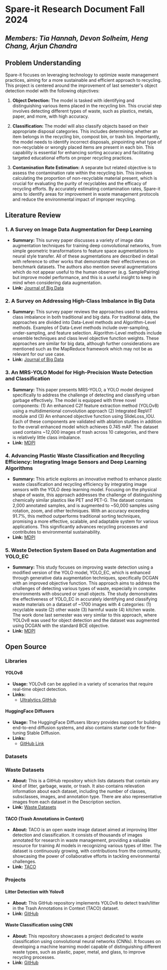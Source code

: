 # Spare-it Research Document Fall 2024

## *Members: Tia Hannah, Devon Solheim, Heng Chang, Arjun Chandra*

## Problem Understanding

Spare-it focuses on leveraging technology to optimize waste management practices, aiming for a more sustainable and efficient approach to recycling. This project is centered around the improvement of last semester's object detection model with the following objectives:

1. **Object Detection:** The model is tasked with identifying and distinguishing various items placed in the recycling bin. This crucial step involves detecting different types of waste, such as plastics, metals, paper, and more, with high accuracy.

2. **Classification:** The model will also classify objects based on their appropriate disposal categories. This includes determining whether an item belongs in the recycling bin, compost bin, or trash bin. Importantly, the model needs to identify incorrect disposals, pinpointing what type of non-recyclable or wrongly placed items are present in each bin. This capability is essential for enhancing sorting accuracy and facilitating targeted educational efforts on proper recycling practices.

3. **Contamination Rate Estimation:** A separate but related objective is to assess the contamination rate within the recycling bin. This involves calculating the proportion of non-recyclable material present, which is crucial for evaluating the purity of recyclables and the efficacy of recycling efforts. By accurately estimating contamination rates, Spare-it aims to identify areas for improvement in waste management protocols and reduce the environmental impact of improper recycling.


## Literature Review



### 1. A Survey on Image Data Augmentation for Deep Learning

- **Summary:** This survey paper discusses a variety of image data augmentation techniques for training deep convolutional networks, from simple geometric transformations to feature space augmentations to neural style transfer. All of these augmentations are described in detail with reference to other works that demonstrate their effectiveness on benchmark datasets. The authors also mention several augmentations which do not appear useful to the human observer (e.g. SamplePairing) but improve model performance, and this is a useful insight to keep in mind when considering data augmentation. 
- **Link:** [Journal of Big Data](https://journalofbigdata.springeropen.com/articles/10.1186/s40537-019-0197-0)

### 2. A Survey on Addressing High-Class Imbalance in Big Data

- **Summary:** This survey paper reviews the approaches used to address class imbalance in both traditional and big data. For traditional data, the approaches are divided into Data-Level methods and Algorithm-Level methods. Examples of Data-Level methods include over-sampling, under-sampling, and feature selection. Algorithm-Level methods include ensemble techniques and class level objective function weights. These approaches are similar for big data, although further considerations are mentioned such as the MapReduce framework which may not be as relevant for our use case. 
- **Link:** [Journal of Big Data](https://journalofbigdata.springeropen.com/articles/10.1186/s40537-018-0151-6)

### 3. An MRS-YOLO Model for High-Precision Waste Detection and Classification

- **Summary:** This paper presents MRS-YOLO, a YOLO model designed specifically to address the challenge of detecting and classifying urban garbage effectively. The model is equipped with three novel components: (1) An enhanced C2f feature extraction method (YOLOv8) using a multidimenional convolution approach (2) Integrated RepViT module and (3) An enhanced objective function using SlideLoss_IOU. Each of these components are validated with ablation studies in addition to the overall enhanced model which achieves 0.745 mAP. The dataset used contains ~12,000 images of trash across 10 categories, and there is relatively little class imbalance. 
- **Link:** [MDPI](https://www.ncbi.nlm.nih.gov/pmc/articles/PMC11244501/)


### 4. Advancing Plastic Waste Classification and Recycling Efficiency: Integrating Image Sensors and Deep Learning Algorithms

- **Summary:** This article explores an innovative method to enhance plastic waste classification and recycling efficiency by integrating image sensors with the YOLO deep learning model. Focusing on the physical shape of waste, this approach addresses the challenge of distinguishing chemically similar plastics like PET and PET-G. The dataset contains 2,000 annotated samples, and is augmented to ~50,000 samples using rotation, zoom, and other techniques.  With an accuracy exceeding 91.7%, this method outperforms traditional sorting techniques, promising a more effective, scalable, and adaptable system for various applications. This significantly advances recycling processes and contributes to environmental sustainability.
- **Link:** [MDPI](https://www.mdpi.com/2076-3417/13/18/10224)

### 5. Waste Detection System Based on Data Augmentation and YOLO_EC

- **Summary:** This study focuses on improving waste detection using a modified version of the YOLO model, YOLO_EC, which is enhanced through generative data augmentation techniques, specifically DCGAN with an improved objective function. This approach aims to address the challenges of detecting various types of waste, especially in complex environments with obscured or small objects. The study demonstrates the effectiveness of YOLO_EC in accurately identifying and classifying waste materials on a dataset of ~1700 images with 4 categories: (1) recyclable waste (2) other waste (3) harmful waste (4) kitchen waste. The work done last semester was very similar to this approach, where YOLOv8 was used for object detection and the dataset was augmented using DCGAN with the standard BCE objective. 
- **Link:** [MDPI](https://www.mdpi.com/1424-8220/23/7/3646)








## Open Source


### Libraries

#### YOLOv8

- **Usage:** YOLOv8 can be applied in a variety of scenarios that require real-time object detection.
- **Links:** 
  - [Ultralytics GitHub](https://github.com/ultralytics/ultralytics)

#### HuggingFace Diffusers 

- **Usage:** The HuggingFace Diffusers library provides support for building end-to-end diffusion systems, and also contains starter code for fine-tuning Stable Diffusion.
- **Links:** 
  - [GitHub Link](https://github.com/huggingface/diffusers/tree/main)


### Datasets 

### Waste Datasets
- **About:** This is a GitHub repository which lists datasets that contain any kind of litter, garbage, waste, or trash. It also contains relevation information about each dataset, including the number of classes, subsclasses, images, and annotation type. There are also representative images from each dataset in the Description section. 
- **Link:** [Waste Datasets](https://github.com/AgaMiko/waste-datasets-review?tab=readme-ov-file)

#### TACO (Trash Annotations in Context)

- **About:** TACO is an open waste image dataset aimed at improving litter detection and classification. It consists of thousands of images annotated for research in waste management, providing a valuable resource for training AI models in recognizing various types of litter. The dataset is continuously growing, with contributions from the community, showcasing the power of collaborative efforts in tackling environmental challenges.
- **Link:** [TACO](http://tacodataset.org/)


### Projects

#### Litter Detection with Yolov8
- **About:** This GitHub repository implements YOLOv8 to detect trash/litter in the Trash Annotations in Context (TACO) dataset.
- **Link:** [GitHub](https://github.com/jeremy-rico/litter-detection)

#### Waste Classification using CNN
- **About:** This repository showcases a project dedicated to waste classification using convolutional neural networks (CNNs). It focuses on developing a machine learning model capable of distinguishing different waste types, such as plastic, paper, metal, and glass, to improve recycling processes.
- **Link:** [GitHub](https://github.com/aniass/Waste-Classification)
